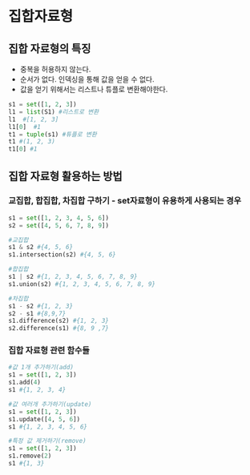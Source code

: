 # 집합자료형

## 집합 자료형의 특징

- 중복을 허용하지 않는다.
- 순서가 없다. 인덱싱을 통해 값을 얻을 수 없다.
- 값을 얻기 위해서는 리스트나 튜플로 변환해야한다.

```python
s1 = set([1, 2, 3])
l1 = list(S1) #리스트로 변환
l1  #[1, 2, 3]
l1[0]  #1
t1 = tuple(s1) #튜플로 변환
t1 #(1, 2, 3)
t1[0] #1
```



## 집합 자료형 활용하는 방법

### 교집합, 합집합, 차집합 구하기 - set자료형이 유용하게 사용되는 경우

```python
s1 = set([1, 2, 3, 4, 5, 6])
s2 = set([4, 5, 6, 7, 8, 9])

#교집합
s1 & s2 #{4, 5, 6}
s1.intersection(s2) #{4, 5, 6}

#합집합
s1 | s2 #{1, 2, 3, 4, 5, 6, 7, 8, 9}
s1.union(s2) #{1, 2, 3, 4, 5, 6, 7, 8, 9}

#차집합
s1 - s2 #{1, 2, 3}
s2 - s1 #{8,9,7}
s1.difference(s2) #{1, 2, 3}
s2.difference(s1) #{8, 9 ,7}
```

### 집합 자료형 관련 함수들

```python
#값 1개 추가하기(add)
s1 = set([1, 2, 3])
s1.add(4)
s1 #{1, 2, 3, 4}

#값 여러개 추가하기(update)
s1 = set([1, 2, 3])
s1.update([4, 5, 6])
s1 #{1, 2, 3, 4, 5, 6}

#특정 값 제거하기(remove)
s1 = set([1, 2, 3])
s1.remove(2)
s1 #{1, 3}
```

